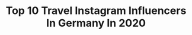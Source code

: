 ---
title: Top 10 Travel Instagram Influencers In Germany In 2020
description: >-
  Find top travel Instagram influencers in Germany in 2020. Most popular hashtags: #giveaway #model #gewinnspiel #thursday.
platform: Instagram
profiles:
  - username: "sabrina_melissa"
    fullname: >-
      🎀Сабрина 🎀
    location: "Germany"
    followers: 3591
    engagement: 3014
    commentsToLikes: 0.152024
    id: ck6ucb6fcekry0j710xu0v3t0
    verified: false
    hashtags: ""
  - username: "jacquelinemeetsworld"
    fullname: >-
      JACQUELINE ✈ Travel Blogger
    location: "Germany"
    followers: 3641
    engagement: 3006
    commentsToLikes: 0.227419
    id: ck5zv5sgn3n2b0i14xavnqep1
    verified: false
    hashtags: "#jacquelinemeetsbelgium, #trexpenseapp, #urlaubserinnerung, #reisefotografie"
  - username: "kathamariie"
    fullname: >-
      FASHION | INSPO | BEAUTY
    location: "Germany"
    followers: 6233
    engagement: 2166
    commentsToLikes: 0.113500
    id: ck9wenpgil35y0j78son8gwru
    verified: false
    hashtags: "#liketimegermany, #vhlondon, #mapifulfamily"
  - username: "absolutkira"
    fullname: >-
      Kira 🌺✨ | Travel | Lifestyle
    location: "Germany"
    followers: 11026
    engagement: 1977
    commentsToLikes: 0.121452
    id: ck14lruizw6ii0i19pson1jkp
    verified: false
    hashtags: "#safirashine, #dontcare, #ad"
  - username: "ontourwithbambi"
    fullname: >-
      TRAVEL | EUROPA | BUCKETLIST
    location: "Germany"
    followers: 6451
    engagement: 1963
    commentsToLikes: 0.086193
    id: ck138z7nliqnj0i19sy479mu8
    verified: false
    hashtags: "#frankfurt, #gartenshooting, #modeblogger, #tangirl"
  - username: "valerie_s_secret"
    fullname: >-
      🌸Fashion | Travel | Lifestyle🌸
    location: "Germany"
    followers: 8989
    engagement: 1813
    commentsToLikes: 0.157470
    id: ck8t37kdj27710j78o6sv6tis
    verified: false
    hashtags: "#crathescastle, #blumenfeld, #myposterde, #castletrail"
  - username: "iamjeannyguapa"
    fullname: >-
      TRAVEL | FASHION | INSPO
    location: "Germany"
    followers: 7028
    engagement: 1813
    commentsToLikes: 0.116143
    id: ckap75goripgz0i78or915ml8
    verified: false
    hashtags: "#petal, #babygirl, #tattooed, #completefood"
  - username: "gianni027"
    fullname: >-
      Menswear | Gianni
    location: "Germany"
    followers: 6502
    engagement: 1758
    commentsToLikes: 0.244994
    id: ck9hazsg2erl20j78s3kavoxa
    verified: false
    hashtags: "#menwithstyle, #menswearstyle, #casualoutfit, #fashion"
  - username: "maximilianmueller.97"
    fullname: >-
      ᗰᗩ᙭IᗰIᒪIᗩᑎ ᗰᑌEᒪᒪEᖇ 🇩🇪
    location: "Germany"
    followers: 7906
    engagement: 1545
    commentsToLikes: 0.470467
    id: ck9wdild7fsdh0j784cxagh5t
    verified: false
    hashtags: "#beauty, #shein, #mensblog, #schn"
  - username: "burakdinc__"
    fullname: >-
      BURAK DINC
    location: "Germany"
    followers: 11027
    engagement: 1388
    commentsToLikes: 0.103672
    id: ck0u1nqppxf210i19mljrs9l4
    verified: false
    hashtags: "#pullandbear, #eltern, #couplegoals, #baby"
---